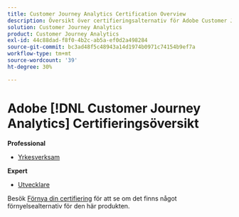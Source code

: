 ```yaml
---
title: Customer Journey Analytics Certification Overview
description: Översikt över certifieringsalternativ för Adobe Customer Journey Analytics
solution: Customer Journey Analytics
product: Customer Journey Analytics
exl-id: 44c88dad-f8f0-4b2c-ab5a-ef0d2a498284
source-git-commit: bc3ad48f5c48943a14d1974b0971c74154b9ef7a
workflow-type: tm+mt
source-wordcount: '39'
ht-degree: 30%

---
```


# Adobe [!DNL Customer Journey Analytics] Certifieringsöversikt

**Professional**

* [Yrkesverksam](/help/certifications/acja/acja-p-business.md)

**Expert**

* [Utvecklare](/help/certifications/acja/acja-e-developer.md) <!--AD0-E604-->

Besök [Förnya din certifiering](/help/certifications/renew.md) för att se om det finns något förnyelsealternativ för den här produkten.
